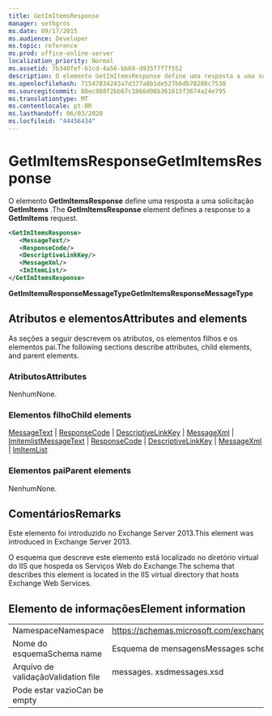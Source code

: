 ```yaml
---
title: GetImItemsResponse
manager: sethgros
ms.date: 09/17/2015
ms.audience: Developer
ms.topic: reference
ms.prod: office-online-server
localization_priority: Normal
ms.assetid: 7b340fef-61cd-4a56-bb69-d935f7f7f552
description: O elemento GetImItemsResponse define uma resposta a uma solicitação GetImItems.
ms.openlocfilehash: 71547834243a7d377a8b1de527b6db78280c7530
ms.sourcegitcommit: 88ec988f2bb67c1866d06b361615f3674a24e795
ms.translationtype: MT
ms.contentlocale: pt-BR
ms.lasthandoff: 06/03/2020
ms.locfileid: "44456434"
---
```

# <a name="getimitemsresponse"></a><span data-ttu-id="652a4-103">GetImItemsResponse</span><span class="sxs-lookup"><span data-stu-id="652a4-103">GetImItemsResponse</span></span>

<span data-ttu-id="652a4-104">O elemento **GetImItemsResponse** define uma resposta a uma solicitação **GetImItems** .</span><span class="sxs-lookup"><span data-stu-id="652a4-104">The **GetImItemsResponse** element defines a response to a **GetImItems** request.</span></span> 
  
```XML
<GetImItemsResponse>
   <MessageText/>
   <ResponseCode/>
   <DescriptiveLinkKey/>
   <MessageXml/>
   <ImItemList/>
</GetImItemsResponse>
```

 <span data-ttu-id="652a4-105">**GetImItemsResponseMessageType**</span><span class="sxs-lookup"><span data-stu-id="652a4-105">**GetImItemsResponseMessageType**</span></span>
## <a name="attributes-and-elements"></a><span data-ttu-id="652a4-106">Atributos e elementos</span><span class="sxs-lookup"><span data-stu-id="652a4-106">Attributes and elements</span></span>

<span data-ttu-id="652a4-107">As seções a seguir descrevem os atributos, os elementos filhos e os elementos pai.</span><span class="sxs-lookup"><span data-stu-id="652a4-107">The following sections describe attributes, child elements, and parent elements.</span></span>
  
### <a name="attributes"></a><span data-ttu-id="652a4-108">Atributos</span><span class="sxs-lookup"><span data-stu-id="652a4-108">Attributes</span></span>

<span data-ttu-id="652a4-109">Nenhum</span><span class="sxs-lookup"><span data-stu-id="652a4-109">None.</span></span>
  
### <a name="child-elements"></a><span data-ttu-id="652a4-110">Elementos filho</span><span class="sxs-lookup"><span data-stu-id="652a4-110">Child elements</span></span>

<span data-ttu-id="652a4-111">[MessageText](messagetext.md)  |  [ResponseCode](responsecode.md)  |  [DescriptiveLinkKey](descriptivelinkkey.md)  |  [MessageXml](messagexml.md)  |  [Imitemlist](imitemlist.md)</span><span class="sxs-lookup"><span data-stu-id="652a4-111">[MessageText](messagetext.md) | [ResponseCode](responsecode.md) | [DescriptiveLinkKey](descriptivelinkkey.md) | [MessageXml](messagexml.md) | [ImItemList](imitemlist.md)</span></span>
  
### <a name="parent-elements"></a><span data-ttu-id="652a4-112">Elementos pai</span><span class="sxs-lookup"><span data-stu-id="652a4-112">Parent elements</span></span>

<span data-ttu-id="652a4-113">Nenhum</span><span class="sxs-lookup"><span data-stu-id="652a4-113">None.</span></span>
  
## <a name="remarks"></a><span data-ttu-id="652a4-114">Comentários</span><span class="sxs-lookup"><span data-stu-id="652a4-114">Remarks</span></span>

<span data-ttu-id="652a4-115">Este elemento foi introduzido no Exchange Server 2013.</span><span class="sxs-lookup"><span data-stu-id="652a4-115">This element was introduced in Exchange Server 2013.</span></span>
  
<span data-ttu-id="652a4-116">O esquema que descreve este elemento está localizado no diretório virtual do IIS que hospeda os Serviços Web do Exchange.</span><span class="sxs-lookup"><span data-stu-id="652a4-116">The schema that describes this element is located in the IIS virtual directory that hosts Exchange Web Services.</span></span>
  
## <a name="element-information"></a><span data-ttu-id="652a4-117">Elemento de informações</span><span class="sxs-lookup"><span data-stu-id="652a4-117">Element information</span></span>

|||
|:-----|:-----|
|<span data-ttu-id="652a4-118">Namespace</span><span class="sxs-lookup"><span data-stu-id="652a4-118">Namespace</span></span>  <br/> |https://schemas.microsoft.com/exchange/services/2006/messages  <br/> |
|<span data-ttu-id="652a4-119">Nome do esquema</span><span class="sxs-lookup"><span data-stu-id="652a4-119">Schema name</span></span>  <br/> |<span data-ttu-id="652a4-120">Esquema de mensagens</span><span class="sxs-lookup"><span data-stu-id="652a4-120">Messages schema</span></span>  <br/> |
|<span data-ttu-id="652a4-121">Arquivo de validação</span><span class="sxs-lookup"><span data-stu-id="652a4-121">Validation file</span></span>  <br/> |<span data-ttu-id="652a4-122">messages. xsd</span><span class="sxs-lookup"><span data-stu-id="652a4-122">messages.xsd</span></span>  <br/> |
|<span data-ttu-id="652a4-123">Pode estar vazio</span><span class="sxs-lookup"><span data-stu-id="652a4-123">Can be empty</span></span>  <br/> ||
   

